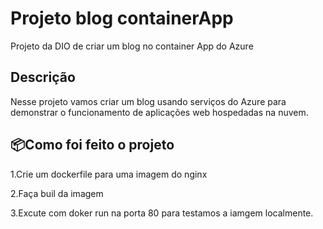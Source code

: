# Projeto blog containerApp
Projeto da DIO de criar um blog no container App do Azure

## Descrição
Nesse projeto vamos criar um blog usando serviços do Azure para demonstrar o funcionamento de aplicações web hospedadas na nuvem.

 ## 📦Como foi feito o projeto
1.Crie um dockerfile para uma imagem do nginx 

2.Faça buil da imagem

3.Excute com doker run na porta 80 para testamos a iamgem localmente.




